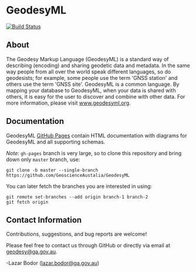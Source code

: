 # GeodesyML

[![Build Status](https://travis-ci.org/GeoscienceAustralia/GeodesyML.svg?branch=master)](https://travis-ci.org/GeoscienceAustralia/GeodesyML)

## About
The Geodesy Markup Language (GeodesyML) is a standard way of describing (encoding) and sharing geodetic data and metadata. In the same way people from all over the world speak different languages, so do geodesists; for example, some people use the term 'GNSS station' and others use the term 'GNSS site'. GeodesyML is a common language. By mapping your database to GeodesyML, when your data is shared with others, it is easy for the user to discover and combine with other data. For more information, please visit www.geodesyml.org.

## Documentation

GeodesyML [GitHub Pages](http://geoscienceaustralia.github.io/GeodesyML) contain
HTML documentation with diagrams for GeodesyML and all supporting schemas.

*Note:* `gh-pages` branch is very large, so to clone this repository and bring down only `master` branch, use:

```
git clone -b master --single-branch https://github.com/GeoscienceAustalia/GeodesyML
```

You can later fetch the branches you are interested in using:

```
git remote set-branches --add origin branch-1 branch-2
git fetch origin
```

## Contact Information

Contributions, suggestions, and bug reports are welcome!

Please feel free to contact us through GitHub or directly via email at geodesy@ga.gov.au.

-Lazar Bodor (lazar.bodor@ga.gov.au)
